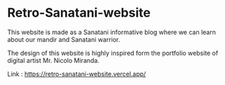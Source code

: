 # Retro-Sanatani-website
This website is made as a Sanatani informative blog where we can learn about our mandir and Sanatani warrior. 

The design of this website is highly inspired form the portfolio website of digital artist Mr. Nicolo Miranda.

Link : https://retro-sanatani-website.vercel.app/
